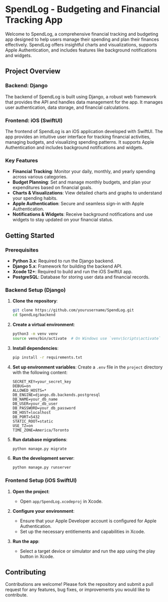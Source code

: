 # SpendLog - Budgeting and Financial Tracking App

Welcome to SpendLog, a comprehensive financial tracking and budgeting app designed to help users manage their spending and plan their finances effectively. SpendLog offers insightful charts and visualizations, supports Apple Authentication, and includes features like background notifications and widgets.

## Project Overview

### Backend: Django
The backend of SpendLog is built using Django, a robust web framework that provides the API and handles data management for the app. It manages user authentication, data storage, and financial calculations.

### Frontend: iOS (SwiftUI)
The frontend of SpendLog is an iOS application developed with SwiftUI. The app provides an intuitive user interface for tracking financial activities, managing budgets, and visualizing spending patterns. It supports Apple Authentication and includes background notifications and widgets.

### Key Features
- **Financial Tracking**: Monitor your daily, monthly, and yearly spending across various categories.
- **Budget Planning**: Set and manage monthly budgets, and plan your expenditures based on financial goals.
- **Charts & Visualizations**: View detailed charts and graphs to understand your spending habits.
- **Apple Authentication**: Secure and seamless sign-in with Apple Authentication.
- **Notifications & Widgets**: Receive background notifications and use widgets to stay updated on your financial status.

## Getting Started

### Prerequisites

- **Python 3.x**: Required to run the Django backend.
- **Django 5.x**: Framework for building the backend API.
- **Xcode 12+**: Required to build and run the iOS SwiftUI app.
- **PostgreSQL**: Database for storing user data and financial records.

### Backend Setup (Django)

1. **Clone the repository**:
    ```bash
    git clone https://github.com/yourusername/SpendLog.git
    cd SpendLog/backend
    ```

2. **Create a virtual environment**:
    ```bash
    python3 -m venv venv
    source venv/bin/activate  # On Windows use `venv\Scripts\activate`
    ```

3. **Install dependencies**:
    ```bash
    pip install -r requirements.txt
    ```

4. **Set up environment variables**:
    Create a `.env` file in the `project` directory with the following content:
    ```env
    SECRET_KEY=your_secret_key
    DEBUG=on
    ALLOWED_HOSTS=*
    DB_ENGINE=django.db.backends.postgresql
    DB_NAME=your_db_name
    DB_USER=your_db_user
    DB_PASSWORD=your_db_password
    DB_HOST=localhost
    DB_PORT=5432
    STATIC_ROOT=static
    USE_TZ=on
    TIME_ZONE=America/Toronto
    ```

5. **Run database migrations**:
    ```bash
    python manage.py migrate
    ```

6. **Run the development server**:
    ```bash
    python manage.py runserver
    ```

### Frontend Setup (iOS SwiftUI)

1. **Open the project**:
    - Open `app/SpendLog.xcodeproj` in Xcode.

2. **Configure your environment**:
    - Ensure that your Apple Developer account is configured for Apple Authentication.
    - Set up the necessary entitlements and capabilities in Xcode.

3. **Run the app**:
    - Select a target device or simulator and run the app using the play button in Xcode.

## Contributing

Contributions are welcome! Please fork the repository and submit a pull request for any features, bug fixes, or improvements you would like to contribute.

